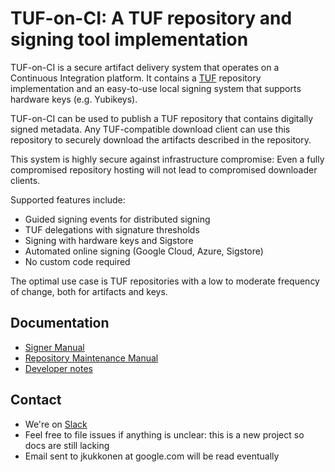 # TUF-on-CI: A TUF repository and signing tool implementation

TUF-on-CI is a secure artifact delivery system that operates on a Continuous Integration
platform. It contains a [TUF](https://theupdateframework.io) repository implementation and an
easy-to-use local signing system that supports hardware keys (e.g. Yubikeys).

TUF-on-CI can be used to publish a TUF repository that contains digitally signed metadata.
Any TUF-compatible download client can use this repository to securely download
the artifacts described in the repository.

This system is highly secure against infrastructure compromise: Even a fully compromised
repository hosting will not lead to compromised downloader clients.

Supported features include:
* Guided signing events for distributed signing
* TUF delegations with signature thresholds
* Signing with hardware keys and Sigstore
* Automated online signing (Google Cloud, Azure, Sigstore)
* No custom code required

The optimal use case is TUF repositories with a low to moderate frequency of change, both for artifacts and keys.

## Documentation

* [Signer Manual](docs/SIGNER-MANUAL.md)
* [Repository Maintenance Manual](docs/REPOSITORY-MAINTENANCE.md)
* [Developer notes](docs/DEVELOPMENT.md)

## Contact

* We're on [Slack](https://cloud-native.slack.com/archives/C04SHK2DPK9)
* Feel free to file issues if anything is unclear: this is a new project so docs are still lacking
* Email sent to jkukkonen at google.com will be read eventually
